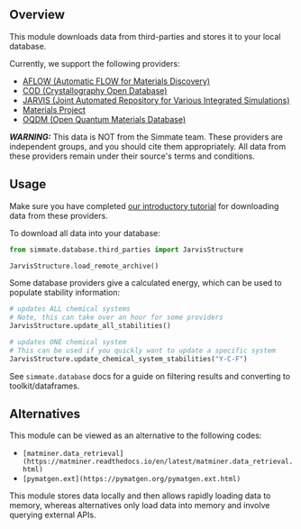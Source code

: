 
Overview
--------

This module downloads data from third-parties and stores it to your local database.

Currently, we support the following providers:

- [AFLOW (Automatic FLOW for Materials Discovery)](http://www.aflowlib.org/)
- [COD (Crystallography Open Database)](http://www.crystallography.net/cod/)
- [JARVIS (Joint Automated Repository for Various Integrated Simulations)](https://jarvis.nist.gov/)
- [Materials Project](https://materialsproject.org/)
- [OQDM (Open Quantum Materials Database)](http://oqmd.org/)

_**WARNING:**_ This data is NOT from the Simmate team. These providers are independent groups, and you should cite them appropriately. All data from these providers remain under their source's terms and conditions.

Usage
------

Make sure you have completed [our introductory tutorial](https://github.com/jacksund/simmate/blob/main/tutorials/05_Search_the_database.md) for downloading data from these providers.

To download all data into your database:

``` python
from simmate.database.third_parties import JarvisStructure

JarvisStructure.load_remote_archive()
```

Some database providers give a calculated energy, which can be used to populate stability information:

``` python
# updates ALL chemical systems
# Note, this can take over an hour for some providers
JarvisStructure.update_all_stabilities()

# updates ONE chemical system
# This can be used if you quickly want to update a specific system
JarvisStructure.update_chemical_system_stabilities("Y-C-F")
```

See `simmate.database` docs for a guide on filtering results and converting to toolkit/dataframes.


Alternatives
------------

This module can be viewed as an alternative to the following codes:

- `[matminer.data_retrieval](https://matminer.readthedocs.io/en/latest/matminer.data_retrieval.html)`
- `[pymatgen.ext](https://pymatgen.org/pymatgen.ext.html)`

This module stores data locally and then allows rapidly loading data to memory, whereas alternatives only load data into memory and involve querying external APIs.
